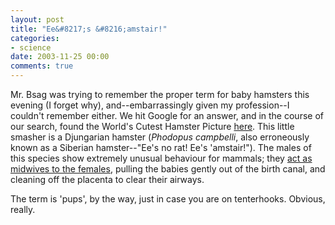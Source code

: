 ```yaml
---
layout: post
title: "Ee&#8217;s &#8216;amstair!"
categories:
- science
date: 2003-11-25 00:00
comments: true
---
```


<p>Mr. Bsag was trying to remember the proper term for baby hamsters this evening (I forget why), and--embarrassingly given my profession--I couldn't remember either. We hit Google for an answer, and in the course of our search, found the World's Cutest Hamster Picture <a href="http://www.hamsterific.com/Hamsterpics/FNF/Black-Pearl.jpg">here</a>. This little smasher is a Djungarian hamster (<em>Phodopus campbelli</em>, also erroneously known as a Siberian hamster--"Ee's no rat! Ee's 'amstair!"). The males of this species show extremely unusual behaviour for mammals; they <a href="http://news.bbc.co.uk/1/hi/sci/tech/720421.stm">act as midwives to the females</a>, pulling the babies gently out of the birth canal, and cleaning off the placenta to clear their airways.</p>

<p>The term is 'pups', by the way, just in case you are on tenterhooks. Obvious, really.</p>


